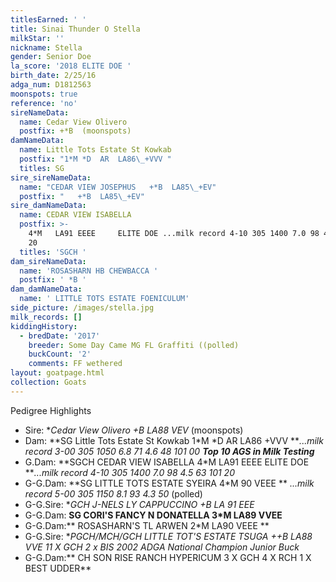 ```yaml
---
titlesEarned: ' '
title: Sinai Thunder O Stella
milkStar: ''
nickname: Stella
gender: Senior Doe
la_score: '2018 ELITE DOE '
birth_date: 2/25/16
adga_num: D1812563
moonspots: true
reference: 'no'
sireNameData:
  name: Cedar View Olivero
  postfix: +*B  (moonspots)
damNameData:
  name: Little Tots Estate St Kowkab
  postfix: "1*M *D  AR  LA86\_+VVV "
  titles: SG
sire_sireNameData:
  name: "CEDAR VIEW JOSEPHUS   +*B  LA85\_+EV"
  postfix: "   +*B  LA85\_+EV"
sire_damNameData:
  name: CEDAR VIEW ISABELLA
  postfix: >-
    4*M   LA91 EEEE     ELITE DOE ...milk record 4-10 305 1400 7.0 98 4.5 63 101
    20
  titles: 'SGCH '
dam_sireNameData:
  name: 'ROSASHARN HB CHEWBACCA '
  postfix: ' *B '
dam_damNameData:
  name: ' LITTLE TOTS ESTATE FOENICULUM'
side_picture: /images/stella.jpg
milk_records: []
kiddingHistory:
  - bredDate: '2017'
    breeder: Some Day Came MG FL Graffiti ((polled)
    buckCount: '2'
    comments: FF wethered
layout: goatpage.html
collection: Goats
---
```

Pedigree Highlights

* Sire: **Cedar View Olivero +*B LA88 VEV** (moonspots)
* Dam: **SG Little Tots Estate St Kowkab 1\*M \*D  AR  LA86 +VVV  **_...milk record 3-00 305 1050 6.8 71 4.6 48 101 00 **Top 10 AGS in Milk Testing**_
* G.Dam: **SGCH CEDAR VIEW ISABELLA 4*M   LA91 EEEE     ELITE DOE **_...milk record 4-10 305 1400 7.0 98 4.5 63 101 20_
* G-G.Dam: **SG LITTLE TOTS ESTATE SYEIRA 4*M  90 VEEE ** _...milk record 5-00 305 1150 8.1 93 4.3 50_ (polled) 
* G-G.Sire: **GCH   J-NELS LY CAPPUCCINO +*B   LA 91 EEE**
* G-G.Dam: **SG CORI'S FANCY N DONATELLA 3*M   LA89 VVEE**
* G-G.Dam:** ROSASHARN'S TL ARWEN  2*M  LA90 VEEE **
* G-G.Sire: **PGCH/MCH/GCH  LITTLE TOT'S ESTATE TSUGA ++*B LA88 VVE 11 X GCH 2 x BIS _2002 ADGA National Champion Junior Buck_**
* G-G.Dam:** CH SON RISE RANCH HYPERICUM 3 X GCH 4 X RCH 1 X BEST UDDER**
